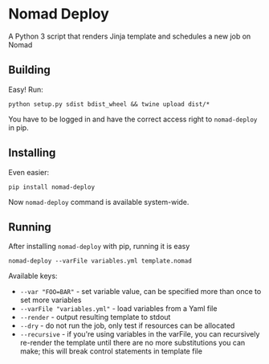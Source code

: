 # Nomad Deploy

A Python 3 script that renders Jinja template and schedules a new job on Nomad

## Building

Easy! Run:

    python setup.py sdist bdist_wheel && twine upload dist/*

You have to be logged in and have the correct access right to `nomad-deploy` in pip.

## Installing

Even easier:

    pip install nomad-deploy

Now `nomad-deploy` command is available system-wide.

## Running

After installing `nomad-deploy` with pip, running it is easy

    nomad-deploy --varFile variables.yml template.nomad

Available keys:
* `--var "FOO=BAR"` - set variable value, can be specified more than once to set more variables
* `--varFile "variables.yml"` - load variables from a Yaml file
* `--render` - output resulting template to stdout
* `--dry` - do not run the job, only test if resources can be allocated
* `--recursive` - if you're using variables in the varFile, you can recursively re-render the template until there are no more substitutions you can make; this will break control statements in template file

